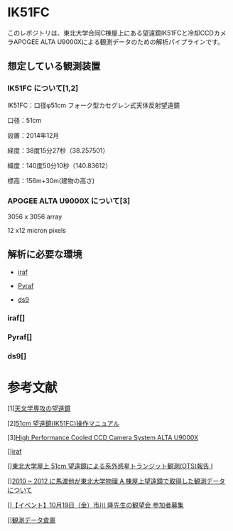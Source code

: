 # IK51FC

このレポジトリは、東北大学合同C棟屋上にある望遠鏡IK51FCと冷却CCDカメラAPOGEE ALTA U9000Xによる観測データのための解析パイプラインです。

## 想定している観測装置

### IK51FC について[1,2]
IK51FC：口径φ51cm フォーク型カセグレン式天体反射望遠鏡

口径：51cm

設置：2014年12月

経度：38度15分27秒（38.257501）

緯度：140度50分10秒（140.83612）

標高：156m+30m(建物の高さ)

### APOGEE ALTA U9000X について[3]
3056 x 3056 array

12 x12 micron pixels

## 解析に必要な環境
+ [iraf](https://iraf-community.github.io)

+ [Pyraf](https://pyraf.readthedocs.io/en/latest/#)
  
+ [ds9](https://sites.google.com/cfa.harvard.edu/saoimageds9)

### iraf[]

### Pyraf[]

### ds9[]

### 

# 参考文献
[](https://www.astr.tohoku.ac.jp/~ichikawa/equipment/equipment.html)

[1][天文学専攻の望遠鏡](https://www.astr.tohoku.ac.jp/~ichikawa/equipment/equipment.html) 

[2][51cm 望遠鏡(IK51FC)操作マニュアル](https://www.astr.tohoku.ac.jp/~ichikawa/equipment/manual/telescopeManual.pdf)

[3][High Performance Cooled CCD Camera System ALTA U9000X](http://www.telescope.bg/bg_apogee/pdf/U9000X.pdf)

[][iraf](https://iraf-community.github.io)

[][東北大学屋上 51cm 望遠鏡による系外惑星トランジット観測(OTS)報告 I](https://www.astr.tohoku.ac.jp/~mawatari/data/TOT/obs20100626/OTSreport.pdf)

[][2010 ~ 2012 に馬渡他が東北大学物理 A 棟屋上望遠鏡で取得した観測データについて](https://www.astr.tohoku.ac.jp/~mawatari/data/TOT/TO51_Mawatari2010-1012.pdf)

[][【イベント】10月19日（金）市川 隆先生の観望会 参加者募集](https://www.sci.tohoku.ac.jp/news/20120927-6744.html)

[][観測データ倉庫](https://www.astr.tohoku.ac.jp/~mawatari/data.html)

